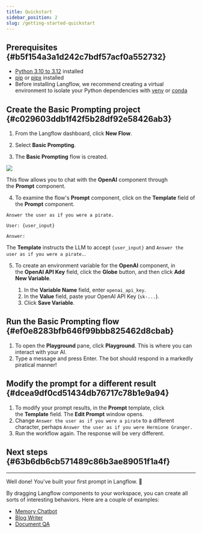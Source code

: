 ```yaml
---
title: Quickstart
sidebar_position: 2
slug: /getting-started-quickstart
---
```




## Prerequisites {#b5f154a3a1d242c7bdf57acf0a552732}


* [Python 3.10 to 3.12](https://www.python.org/downloads/release/python-3100/) installed
* [pip](https://pypi.org/project/pip/) or [pipx](https://pipx.pypa.io/stable/installation/) installed
* Before installing Langflow, we recommend creating a virtual environment to isolate your Python dependencies with [venv](https://docs.python.org/3/library/venv.html) or [conda](https://anaconda.org/anaconda/conda)

## Create the Basic Prompting project {#c029603ddb1f42f5b28df92e58426ab3}


1. From the Langflow dashboard, click **New Flow**.


2. Select **Basic Prompting**.


3. The **Basic Prompting** flow is created.


![](/img/starter-flow-basic-prompting.png)


This flow allows you to chat with the **OpenAI** component through the **Prompt** component.

4. To examine the flow's **Prompt** component, click on the **Template** field of the **Prompt** component.

```plain
Answer the user as if you were a pirate.

User: {user_input}

Answer:
```

The **Template** instructs the LLM to accept `{user_input}` and `Answer the user as if you were a pirate.`.

5. To create an environment variable for the **OpenAI** component, in the **OpenAI API Key** field, click the **Globe** button, and then click **Add New Variable**.

	1. In the **Variable Name** field, enter `openai_api_key`.
	2. In the **Value** field, paste your OpenAI API Key (`sk-...`).
	3. Click **Save Variable**.


## Run the Basic Prompting flow {#ef0e8283bfb646f99bbb825462d8cbab}

1. To open the **Playground** pane, click **Playground**.
This is where you can interact with your AI.
2. Type a message and press Enter. The bot should respond in a markedly piratical manner!

## Modify the prompt for a different result {#dcea9df0cd51434db76717c78b1e9a94}

1. To modify your prompt results, in the **Prompt** template, click the **Template** field. The **Edit Prompt** window opens.
2. Change `Answer the user as if you were a pirate` to a different character, perhaps `Answer the user as if you were Hermione Granger.`
3. Run the workflow again. The response will be very different.

## Next steps {#63b6db6cb571489c86b3ae89051f1a4f}


---


Well done! You've built your first prompt in Langflow. 🎉


By dragging Langflow components to your workspace, you can create all sorts of interesting behaviors. Here are a couple of examples:

- [Memory Chatbot](/starter-projects-memory-chatbot)
- [Blog Writer](/starter-projects-blog-writer)
- [Document QA](/starter-projects-document-qa)
